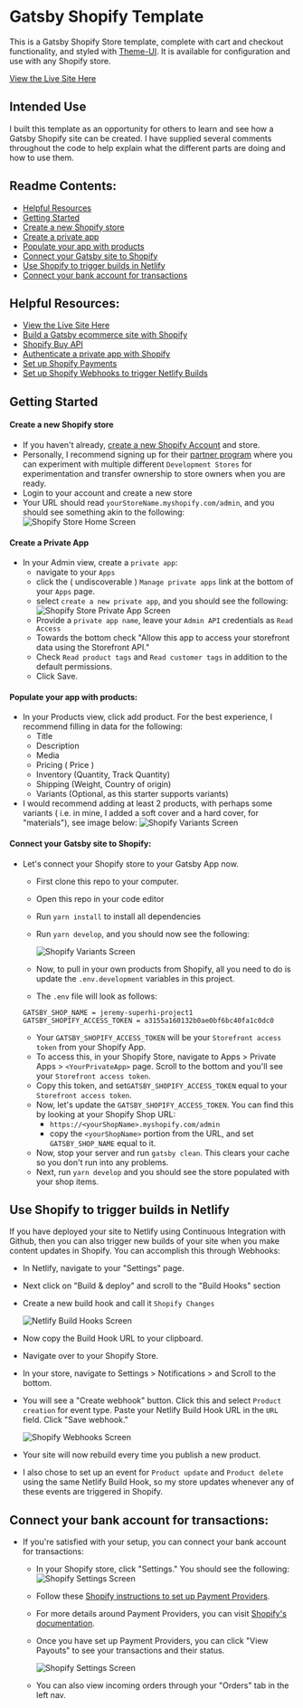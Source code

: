 # Gatsby Shopify Template

This is a Gatsby Shopify Store template, complete with cart and checkout functionality, and styled with [Theme-UI](https://theme-ui.com/). It is available for configuration and use with any Shopify store.

[View the Live Site Here](https://modernist-design-books.netlify.com/)

## Intended Use

I built this template as an opportunity for others to learn and see how a Gatsby Shopify site can be created. I have supplied several comments throughout the code to help explain what the different parts are doing and how to use them.

## Readme Contents:

-   [Helpful Resources](#helpful-resources)
-   [Getting Started](#getting-started)
-   [Create a new Shopify store](#create-a-new-shopify-store)
-   [Create a private app](#create-a-private-app)
-   [Populate your app with products](#populate-your-app-with-products)
-   [Connect your Gatsby site to Shopify](#connect-your-gatsby-site-to-shopify)
-   [Use Shopify to trigger builds in Netlify](#use-shopify-to-trigger-builds-in-netlify)
-   [Connect your bank account for transactions](#connect-your-bank-account-for-transactions)

## Helpful Resources:

-   [View the Live Site Here](https://modernist-design-books.netlify.com/)
-   [Build a Gatsby ecommerce site with Shopify](https://www.gatsbyjs.org/docs/building-an-ecommerce-site-with-shopify/)
-   [Shopify Buy API](https://www.npmjs.com/package/shopify-buy#completing-a-checkout)
-   [Authenticate a private app with Shopify](https://shopify.dev/tutorials/create-a-checkout-with-storefront-api#completing-the-checkout)
-   [Set up Shopify Payments](https://help.shopify.com/en/manual/payments/shopify-payments)
-   [Set up Shopify Webhooks to trigger Netlify Builds](https://github.com/gatsbyjs/store.gatsbyjs.org/issues/4)

## Getting Started

#### Create a new Shopify store

-   If you haven't already, [create a new Shopify Account](https://www.shopify.com/) and store.
-   Personally, I recommend signing up for their [partner program](https://www.shopify.com/partners) where you can experiment with multiple different `Development Stores` for experimentation and transfer ownership to store owners when you are ready.
-   Login to your account and create a new store
-   Your URL should read `yourStoreName.myshopify.com/admin`, and you should see something akin to the following:
    ![Shopify Store Home Screen](./README_imgs/Shopify_01.jpg)

#### Create a Private App

-   In your Admin view, create a `private app`:
    -   navigate to your `Apps`
    -   click the ( undiscoverable ) `Manage private apps` link at the bottom of your `Apps` page.
    -   select `create a new private app`, and you should see the following:
        ![Shopify Store Private App Screen](./README_imgs/Shopify_02.jpg)
    -   Provide a `private app name`, leave your `Admin API` credentials as `Read Access`
    -   Towards the bottom check "Allow this app to access your storefront data using the Storefront API."
    -   Check `Read product tags` and `Read customer tags` in addition to the default permissions.
    -   Click Save.

#### Populate your app with products:

-   In your Products view, click add product. For the best experience, I recommend filling in data for the following:
    -   Title
    -   Description
    -   Media
    -   Pricing ( Price )
    -   Inventory (Quantity, Track Quantity)
    -   Shipping (Weight, Country of origin)
    -   Variants (Optional, as this starter supports variants)
-   I would recommend adding at least 2 products, with perhaps some variants ( i.e. in mine, I added a soft cover and a hard cover, for "materials"), see image below:
    ![Shopify Variants Screen](./README_imgs/Shopify_05.jpg)

#### Connect your Gatsby site to Shopify:

-   Let's connect your Shopify store to your Gatsby App now.

    -   First clone this repo to your computer.
    -   Open this repo in your code editor
    -   Run `yarn install` to install all dependencies
    -   Run `yarn develop`, and you should now see the following:

        ![Shopify Variants Screen](./README_imgs/Shopify_06.jpg)

    -   Now, to pull in your own products from Shopify, all you need to do is update the `.env.development` variables in this project.
    -   The `.env` file will look as follows:

    ```
    GATSBY_SHOP_NAME = jeremy-superhi-project1
    GATSBY_SHOPIFY_ACCESS_TOKEN = a3155a160132b0ae0bf6bc40fa1c0dc0
    ```

    -   Your `GATSBY_SHOPIFY_ACCESS_TOKEN` will be your `Storefront access token` from your Shopify App.
    -   To access this, in your Shopify Store, navigate to Apps > Private Apps > `<YourPrivateApp>` page. Scroll to the bottom and you'll see your `Storefront access token`.
    -   Copy this token, and set`GATSBY_SHOPIFY_ACCESS_TOKEN` equal to your `Storefront access token`.
    -   Now, let's update the `GATSBY_SHOPIFY_ACCESS_TOKEN`. You can find this by looking at your Shopify Shop URL:
        -   `https://<yourShopName>.myshopify.com/admin`
        -   copy the `<yourShopName>` portion from the URL, and set `GATSBY_SHOP_NAME` equal to it.
    -   Now, stop your server and run `gatsby clean`. This clears your cache so you don't run into any problems.
    -   Next, run `yarn develop` and you should see the store populated with your shop items.

## Use Shopify to trigger builds in Netlify

If you have deployed your site to Netlify using Continuous Integration with Github, then you can also trigger new builds of your site when you make content updates in Shopify. You can accomplish this through Webhooks:

-   In Netlify, navigate to your "Settings" page.
-   Next click on "Build & deploy" and scroll to the "Build Hooks" section
-   Create a new build hook and call it `Shopify Changes`

    ![Netlify Build Hooks Screen](./README_imgs/Netlify_07.jpg)

-   Now copy the Build Hook URL to your clipboard.
-   Navigate over to your Shopify Store.
-   In your store, navigate to Settings > Notifications > and Scroll to the bottom.
-   You will see a "Create webhook" button. Click this and select `Product creation` for event type. Paste your Netlify Build Hook URL in the `URL` field. Click "Save webhook."

    ![Shopify Webhooks Screen](./README_imgs/Shopify_08.jpg)

-   Your site will now rebuild every time you publish a new product.
-   I also chose to set up an event for `Product update` and `Product delete` using the same Netlify Build Hook, so my store updates whenever any of these events are triggered in Shopify.

## Connect your bank account for transactions:

-   If you're satisfied with your setup, you can connect your bank account for transactions:

    -   In your Shopify store, click "Settings." You should see the following:
        ![Shopify Settings Screen](./README_imgs/Shopify_03.jpg)
    -   Follow these [Shopify instructions to set up Payment Providers](https://help.shopify.com/en/manual/payments/shopify-payments/setting-up-shopify-payments#set-up-shopify-payments).
    -   For more details around Payment Providers, you can visit [Shopify's documentation](https://help.shopify.com/en/manual/payments).
    -   Once you have set up Payment Providers, you can click "View Payouts" to see your transactions and their status.

        ![Shopify Settings Screen](./README_imgs/Shopify_04.jpg)

    -   You can also view incoming orders through your "Orders" tab in the left nav.
